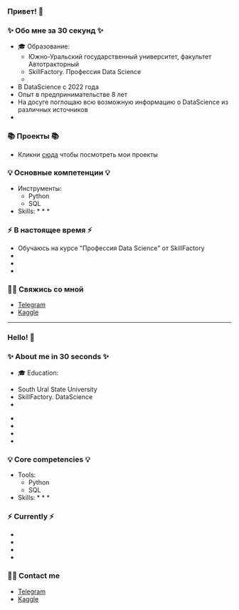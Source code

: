 ### Привет! 👋

### ✨ Обо мне за 30 секунд ✨ 
* 🎓 Образование:
  - Южно-Уральский государственный университет, факультет Автотракторный
  - SkillFactory. Профессия Data Science
  - 
* В DataScience с 2022 года
* Опыт в предпринимательстве 8 лет 
* На досуге поглощаю всю возможную информацию о DataScience из различных источников
* 

### 📚 Проекты 📚

* Кликни [сюда](https://github.com/AlexeyPudov?tab=repositories) чтобы посмотреть мои проекты

### 💡 Основные компетенции 💡
- Инструменты:
    * Python
    * SQL
- Skills: 
    * 
    * 
    * 

### ⚡️ В настоящее время ⚡️
- Обучаюсь на курсе "Профессия Data Science" от SkillFactory
- 
- 
- 

### 🙌🏻 Свяжись со мной
- [Telegram](https://t.me/alexeypudov)
- [Kaggle]()

---

### Hello! 👋

### ✨ About me in 30 seconds ✨ 
* 🎓 Education:
 - South Ural State University
 - SkillFactory. DataScience
 - 
* 
* 
* 
* 

### 💡 Core competencies 💡
- Tools:
    * Python
    * SQL
- Skills:
    * 
    * 
    * 


### ⚡️ Currently ⚡️
- 
- 
- 
- 

### 🙌🏻 Contact me
- [Telegram](https://t.me/alexeypudov)
- [Kaggle]()
